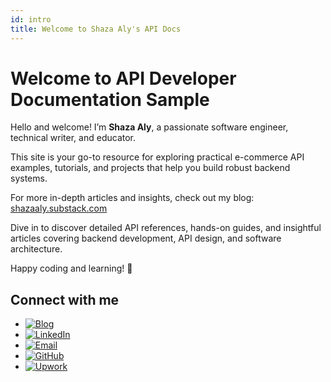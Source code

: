 ```yaml
---
id: intro
title: Welcome to Shaza Aly's API Docs
---
```


# Welcome to API Developer Documentation Sample

Hello and welcome! I’m **Shaza Aly**, a passionate software engineer, technical writer, and educator.

This site is your go-to resource for exploring practical e-commerce API examples, tutorials, and projects that help you build robust backend systems.

For more in-depth articles and insights, check out my blog: [shazaaly.substack.com](https://shazaaly.substack.com)

Dive in to discover detailed API references, hands-on guides, and insightful articles covering backend development, API design, and software architecture.

Happy coding and learning! 🚀


## Connect with me
<ul className="icon-list">
  <li>
    <a href="https://shazaaly.substack.com" target="_blank" rel="noopener noreferrer" title="Blog">
      <img
        src="https://cdn.jsdelivr.net/npm/simple-icons@v9/icons/substack.svg"
        alt="Blog"
      />
    </a>
  </li>
  <li>
    <a href="https://www.linkedin.com/in/shazaaly/" target="_blank" rel="noopener noreferrer" title="LinkedIn">
      <img
        src="https://cdn.jsdelivr.net/npm/simple-icons@v9/icons/linkedin.svg"
        alt="LinkedIn"
      />
    </a>
  </li>
  <li>
    <a href="mailto:shaza.aly@gmail.com" title="Email">
      <img
        src="https://cdn.jsdelivr.net/npm/simple-icons@v9/icons/gmail.svg"
        alt="Email"
      />
    </a>
  </li>
  <li>
    <a href="https://github.com/shazaaly" target="_blank" rel="noopener noreferrer" title="GitHub">
      <img
        src="https://cdn.jsdelivr.net/npm/simple-icons@v9/icons/github.svg"
        alt="GitHub"
      />
    </a>
  </li>
  <li>
    <a href="https://www.upwork.com/freelancers/~011e3cb80351dfc57e" target="_blank" rel="noopener noreferrer" title="Upwork">
      <img
        src="https://cdn.jsdelivr.net/npm/simple-icons@v9/icons/upwork.svg"
        alt="Upwork"
      />
    </a>
  </li>
</ul>